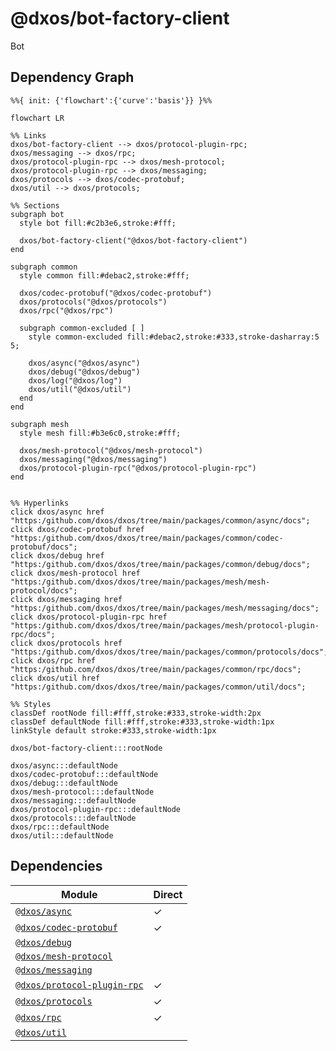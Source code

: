 # @dxos/bot-factory-client

Bot

## Dependency Graph

```mermaid
%%{ init: {'flowchart':{'curve':'basis'}} }%%

flowchart LR

%% Links
dxos/bot-factory-client --> dxos/protocol-plugin-rpc;
dxos/messaging --> dxos/rpc;
dxos/protocol-plugin-rpc --> dxos/mesh-protocol;
dxos/protocol-plugin-rpc --> dxos/messaging;
dxos/protocols --> dxos/codec-protobuf;
dxos/util --> dxos/protocols;

%% Sections
subgraph bot
  style bot fill:#c2b3e6,stroke:#fff;

  dxos/bot-factory-client("@dxos/bot-factory-client")
end

subgraph common
  style common fill:#debac2,stroke:#fff;

  dxos/codec-protobuf("@dxos/codec-protobuf")
  dxos/protocols("@dxos/protocols")
  dxos/rpc("@dxos/rpc")

  subgraph common-excluded [ ]
    style common-excluded fill:#debac2,stroke:#333,stroke-dasharray:5 5;

    dxos/async("@dxos/async")
    dxos/debug("@dxos/debug")
    dxos/log("@dxos/log")
    dxos/util("@dxos/util")
  end
end

subgraph mesh
  style mesh fill:#b3e6c0,stroke:#fff;

  dxos/mesh-protocol("@dxos/mesh-protocol")
  dxos/messaging("@dxos/messaging")
  dxos/protocol-plugin-rpc("@dxos/protocol-plugin-rpc")
end


%% Hyperlinks
click dxos/async href "https:/github.com/dxos/dxos/tree/main/packages/common/async/docs";
click dxos/codec-protobuf href "https:/github.com/dxos/dxos/tree/main/packages/common/codec-protobuf/docs";
click dxos/debug href "https:/github.com/dxos/dxos/tree/main/packages/common/debug/docs";
click dxos/mesh-protocol href "https:/github.com/dxos/dxos/tree/main/packages/mesh/mesh-protocol/docs";
click dxos/messaging href "https:/github.com/dxos/dxos/tree/main/packages/mesh/messaging/docs";
click dxos/protocol-plugin-rpc href "https:/github.com/dxos/dxos/tree/main/packages/mesh/protocol-plugin-rpc/docs";
click dxos/protocols href "https:/github.com/dxos/dxos/tree/main/packages/common/protocols/docs";
click dxos/rpc href "https:/github.com/dxos/dxos/tree/main/packages/common/rpc/docs";
click dxos/util href "https:/github.com/dxos/dxos/tree/main/packages/common/util/docs";

%% Styles
classDef rootNode fill:#fff,stroke:#333,stroke-width:2px
classDef defaultNode fill:#fff,stroke:#333,stroke-width:1px
linkStyle default stroke:#333,stroke-width:1px

dxos/bot-factory-client:::rootNode

dxos/async:::defaultNode
dxos/codec-protobuf:::defaultNode
dxos/debug:::defaultNode
dxos/mesh-protocol:::defaultNode
dxos/messaging:::defaultNode
dxos/protocol-plugin-rpc:::defaultNode
dxos/protocols:::defaultNode
dxos/rpc:::defaultNode
dxos/util:::defaultNode
```

## Dependencies

| Module | Direct |
|---|---|
| [`@dxos/async`](../../../common/async/docs/README.md) | &check; |
| [`@dxos/codec-protobuf`](../../../common/codec-protobuf/docs/README.md) | &check; |
| [`@dxos/debug`](../../../common/debug/docs/README.md) |  |
| [`@dxos/mesh-protocol`](../../../mesh/mesh-protocol/docs/README.md) |  |
| [`@dxos/messaging`](../../../mesh/messaging/docs/README.md) |  |
| [`@dxos/protocol-plugin-rpc`](../../../mesh/protocol-plugin-rpc/docs/README.md) | &check; |
| [`@dxos/protocols`](../../../common/protocols/docs/README.md) | &check; |
| [`@dxos/rpc`](../../../common/rpc/docs/README.md) | &check; |
| [`@dxos/util`](../../../common/util/docs/README.md) |  |
